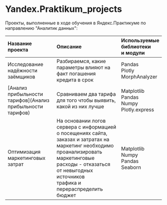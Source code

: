 # Yandex.Praktikum_projects
Проекты, выполненные в ходе обучения в Яндекс.Практикуме по направлению "Аналитик данных":

| Название<br>проекта | Описание | Используемые<br>библиотеки <br>и модули |
|:--------------------|:---------|:----------------------------------------|
| Исследование<br>надёжности<br>заёмщиков | Разбираемся, какие параметры влияют на факт погашения кредита в срок | Pandas<br>Plotly<br>MorphAnalyzer |
| [Анализ<br>прибыльности<br>тарифов](Анализ прибыльности тарифов) | Сравниваем два тарифа для того чтобы выявить, какой из них лучше | Matplotlib<br>Pandas<br>Numpy<br>Plotly.express |
| Оптимизация<br>маркетинговых<br>затрат | На основании логов сервера с информацией о посещениях сайта,<br>заказах и затратах на маркетинг необходимо проанализировать<br>маркетинговые расходы - отказаться от невыгодных источников<br>трафика и перераспределить бюджет | Matplotlib<br>Numpy<br>Pandas<br>Seaborn<br> |
